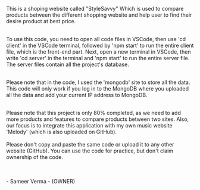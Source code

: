 

This is a shoping website called "StyleSavvy" Which is used to compare products between the different shopping website and help user to find their desire product at best price.
<br>
<br>



To use this code, you need to open all code files in VSCode, then use 'cd client' in the VSCode terminal, followed by 'npm start' to run the entire client file, which is the front-end part. Next, open a new terminal in VSCode, then write 'cd server' in the terminal and 'npm start' to run the entire server file. The server files contain all the project's database.
<br>
<br>

Please note that in the code, I used the 'mongodb' site to store all the data. This code will only work if you log in to the MongoDB where you uploaded all the data and add your current IP address to MongoDB.
<br>
<br>

 
Please note that this project is only 80% completed, as we need to add more products and features to compare products between two sites. Also, our focus is to integrate this application with my own music website 'Melody' (which is also uploaded on GitHub).
<br>
<br>
Please don't copy and paste the same code or upload it to any other website (GitHub). You can use the code for practice, but don't claim ownership of the code.


<br>
<br>
- Sameer Verma
- (OWNER)